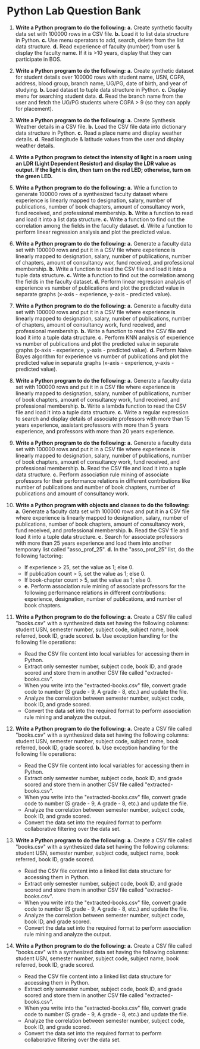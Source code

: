# Python Lab Question Bank

1. **Write a Python program to do the following:**
    **a.** Create synthetic faculty data set with 100000 rows in a CSV file.
    **b.** Load it to list data structure in Python.
    **c.** Use menu operators to add, search, delete from the list data structure.
    **d.** Read experience of faculty (number) from user & display the faculty name. If it is >10 years, display that they can participate in BOS.

2. **Write a Python program to do the following:**
    **a.** Create synthetic dataset for student details over 100000 rows with student name, USN, CGPA, address, blood group, branch name, UG/PG, date of birth, and year of studying.
    **b.** Load dataset to tuple data structure in Python.
    **c.** Display menu for searching student data.
    **d.** Read the branch name from the user and fetch the UG/PG students where CGPA > 9 (so they can apply for placement).

3. **Write a Python program to do the following:**
    **a.** Create Synthesis Weather details in a CSV file.
    **b.** Load the CSV file data into dictionary data structure in Python.
    **c.** Read a place name and display weather details.
    **d.** Read longitude & latitude values from the user and display weather details.

4. **Write a Python program to detect the intensity of light in a room using an LDR (Light Dependent Resistor) and display the LDR value as output. If the light is dim, then turn on the red LED; otherwise, turn on the green LED.**

5. **Write a Python program to do the following:**
    **a.** Wrie a function to generate 100000 rows of a synthesized faculty dataset where experience is linearly mapped to designation, salary, number of publications, number of book chapters, amount of consultancy work, fund received, and professional membership.
    **b.** Write a function to read and load it into a list data structure.
    **c.** Write a function to find out the correlation among the fields in the faculty dataset.
    **d.** Write a function to perform linear regression analysis and plot the predicted value.

6. **Write a Python program to do the following:**
    **a.** Generate a faculty data set with 100000 rows and put it in a CSV file where experience is linearly mapped to designation, salary, number of publications, number of chapters, amount of consultancy wor, fund received, and professional membership.
    **b.** Write a function to read the CSV file and load it into a tuple data structure.
    **c.** Write a function to find out the correlation among the fields in the faculty dataset.
    **d.** Perform linear regression analysis of experience vs number of publications and plot the predicted value in separate graphs (x-axis - experience, y-axis - predicted value).

7. **Write a Python program to do the following:**
    **a.** Generate a faculty data set with 100000 rows and put it in a CSV file where experience is linearly mapped to designation, salary, number of publications, number of chapters, amount of consultancy work, fund received, and professional membership.
    **b.** Write a function to read the CSV file and load it into a tuple data structure.
    **c.** Perform KNN analysis of experience vs number of publications and plot the predicted value in separate graphs (x-axis - experience, y-axis - predicted value).
    **d.** Perform Naive Bayes algorithm for experience vs number of publications and plot the predicted value in separate graphs (x-axis - experience, y-axis - predicted value).

8. **Write a Python program to do the following:**
    **a.** Generate a faculty data set with 100000 rows and put it in a CSV file where experience is linearly mapped to designation, salary, number of publications, number of book chapters, amount of consultancy work, fund received, and professional membership.
    **b.** Write a lambda function to read the CSV file and load it into a tuple data structure.
    **c.** Write a regular expression to search and display details of associate professors with more than 15 years experience, assistant professors with more than 5 years experience, and professors with more than 20 years experience.

9. **Write a Python program to do the following:**
    **a.** Generate a faculty data set with 100000 rows and put it in a CSV file where experience is linearly mapped to designation, salary, number of publications, number of book chapters, amount of consultancy work, fund received, and professional membership.
    **b.** Read the CSV file and load it into a tuple data structure.
    **c.** Perform association rule mining of associate professors for their performance relations in different contributions like number of publications and number of book chapters, number of publications and amount of consultancy work.

10. **Write a Python program with objects and classes to do the following:**
    **a.** Generate a faculty data set with 100000 rows and put it in a CSV file where experience is linearly mapped to designation, salary, number of publications, number of book chapters, amount of consultancy work, fund received, and professional membership.
    **b.** Read the CSV file and load it into a tuple data structure.
    **c.** Search for associate professors with more than 25 years experience and load them into another temporary list called "asso_prof_25".
    **d.** In the "asso_prof_25" list, do the following factoring:
       - If experience > 25, set the value as 1; else 0.
       - If publication count > 5, set the value as 1; else 0.
       - If book-chapter count > 5, set the value as 1; else 0.
    - **e.** Perform association rule mining of associate professors for the following performance relations in different contributions: experience, designation, number of publications, and number of book chapters.

11. **Write a Python program to do the following:**
       **a.** Create a CSV file called "books.csv" with a synthesized data set having the following columns: student USN, semester number, subject code, subject name, book referred, book ID, grade scored.
       **b.** Use exception handling for the following file operations:
       - Read the CSV file content into local variables for accessing them in Python.
       - Extract only semester number, subject code, book ID, and grade scored and store them in another CSV file called "extracted-books.csv".
       - When you write into the "extracted-books.csv" file, convert grade code to number (S grade - 9, A grade - 8, etc.) and update the file.
       - Analyze the correlation between semester number, subject code, book ID, and grade scored.
       - Convert the data set into the required format to perform association rule mining and analyze the output.

12. **Write a Python program to do the following:**
       **a.** Create a CSV file called "books.csv" with a synthesized data set having the following columns: student USN, semester number, subject code, subject name, book referred, book ID, grade scored.
      **b.** Use exception handling for the following file operations:
       - Read the CSV file content into local variables for accessing them in Python.
       - Extract only semester number, subject code, book ID, and grade scored and store them in another CSV file called "extracted-books.csv".
       - When you write into the "extracted-books.csv" file, convert grade code to number (S grade - 9, A grade - 8, etc.) and update the file.
       - Analyze the correlation between semester number, subject code, book ID, and grade scored.
       - Convert the data set into the required format to perform collaborative filtering over the data set.

13. **Write a Python program to do the following:**
       **a.** Create a CSV file called "books.csv" with a synthesized data set having the following columns: student USN, semester number, subject code, subject name, book referred, book ID, grade scored.
       - Read the CSV file content into a linked list data structure for accessing them in Python.
       - Extract only semester number, subject code, book ID, and grade scored and store them in another CSV file called "extracted-books.csv".
       - When you write into the "extracted-books.csv" file, convert grade code to number (S grade - 9, A grade - 8, etc.) and update the file.
       - Analyze the correlation between semester number, subject code, book ID, and grade scored.
       - Convert the data set into the required format to perform association rule mining and analyze the output.

14. **Write a Python program to do the following:**
       **a.** Create a CSV file called "books.csv" with a synthesized data set having the following columns: student USN, semester number, subject code, subject name, book referred, book ID, grade scored.
       - Read the CSV file content into a linked list data structure for accessing them in Python.
       - Extract only semester number, subject code, book ID, and grade scored and store them in another CSV file called "extracted-books.csv".
       - When you write into the "extracted-books.csv" file, convert grade code to number (S grade - 9, A grade - 8, etc.) and update the file.
       - Analyze the correlation between semester number, subject code, book ID, and grade scored.
       - Convert the data set into the required format to perform collaborative filtering over the data set.
